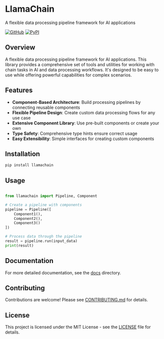 # LlamaChain

A flexible data processing pipeline framework for AI applications

[![GitHub](https://img.shields.io/github/license/llamasearchai/llamachain)](https://github.com/llamasearchai/llamachain/blob/main/LICENSE)
[![PyPI](https://img.shields.io/pypi/v/llamachain.svg)](https://pypi.org/project/llamachain/)

## Overview


A flexible data processing pipeline framework for AI applications. This library provides a comprehensive set of tools and utilities for
working with chain tasks in AI and data processing workflows.
It's designed to be easy to use while offering powerful capabilities for complex scenarios.


## Features


- **Component-Based Architecture**: Build processing pipelines by connecting reusable components
- **Flexible Pipeline Design**: Create custom data processing flows for any use case
- **Extensive Component Library**: Use pre-built components or create your own
- **Type Safety**: Comprehensive type hints ensure correct usage
- **Easy Extensibility**: Simple interfaces for creating custom components


## Installation

```bash
pip install llamachain
```

## Usage

```python

from llamachain import Pipeline, Component

# Create a pipeline with components
pipeline = Pipeline([
    Component1(),
    Component2(),
    Component3()
])

# Process data through the pipeline
result = pipeline.run(input_data)
print(result)

```

## Documentation

For more detailed documentation, see the [docs](docs/) directory.

## Contributing

Contributions are welcome! Please see [CONTRIBUTING.md](CONTRIBUTING.md) for details.

## License

This project is licensed under the MIT License - see the [LICENSE](LICENSE) file for details.
